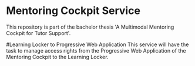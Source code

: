 # Mentoring Cockpit Service

This repository is part of the bachelor thesis 'A Multimodal Mentoring Cockpit for Tutor Support'.

#Learning Locker to Progressive Web Application
This service will have the task to manage access rights from the Progressive Web Application of the Mentoring Cockpit to the Learning Locker.
